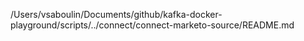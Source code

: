 /Users/vsaboulin/Documents/github/kafka-docker-playground/scripts/../connect/connect-marketo-source/README.md